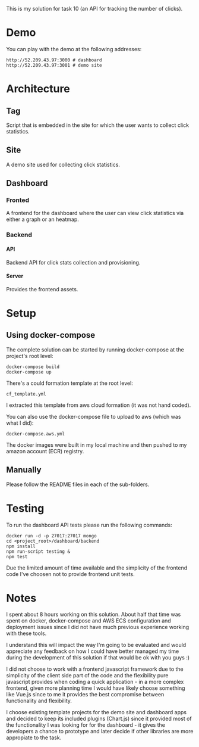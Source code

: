 This is my solution for task 10 (an API for tracking the number of clicks). 

# Demo

You can play with the demo at the following addresses:

    http://52.209.43.97:3000 # dashboard
    http://52.209.43.97:3001 # demo site


# Architecture

## Tag

Script that is embedded in the site for which the user wants to collect click statistics.

## Site

A demo site used for collecting click statistics.

## Dashboard

### Fronted

A frontend for the dashboard where the user can view click statistics via either a graph or an heatmap.

### Backend

#### API

Backend API for click stats collection and provisioning.

#### Server

Provides the frontend assets.

# Setup

## Using docker-compose

The complete solution can be started by running docker-compose at the project's root level:

    docker-compose build
    docker-compose up
    
There's a could formation template at the root level:

    cf_template.yml
    
I extracted this template from aws cloud formation (it was not hand coded).

You can also use the docker-compose file to upload to aws (which was what I did):

    docker-compose.aws.yml
    
The docker images were built in my local machine and then pushed to my amazon account (ECR) registry.

## Manually

Please follow the README files in each of the sub-folders.

# Testing

To run the dashboard API tests please run the following commands:

    docker run -d -p 27017:27017 mongo
    cd <project_root>/dashboard/backend
    npm install
    npm run-script testing &
    npm test
    
Due the limited amount of time available and the simplicity of the frontend code I've choosen not to provide frontend unit tests.


# Notes

I spent about 8 hours working on this solution. About half that time was spent on docker, docker-compose and AWS ECS configuration and deployment issues since I did not have much previous experience working with these tools.

I understand this will impact the way I'm going to be evaluated and would appreciate any feedback on how I could have better managed my time during the development of this solution if that would be ok with you guys :) 

I did not choose to work with a frontend javascript framework due to the simplicity of the client side part of the code and the flexibility pure javascript provides when coding a quick application - in a more complex frontend, given more planning time I would have likely choose something like Vue.js since to me it provides the best compromise between functionality and flexibility.

I choose existing template projects for the demo site and dashboard apps and decided to keep its included plugins (Chart.js) since it provided most of the functionality I was looking for for the dashboard - it gives the developers a chance to prototype and later decide if other libraries are more appropiate to the task.
